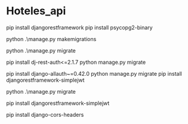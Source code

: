 # Hoteles_api

pip install djangorestframework
pip install psycopg2-binary

python .\manage.py makemigrations

python .\manage.py migrate

pip install dj-rest-auth<=2.1.7
python manage.py migrate

pip install django-allauth~=0.42.0
python manage.py migrate
pip install djangorestframework-simplejwt

python .\manage.py migrate

pip install djangorestframework-simplejwt

pip install django-cors-headers
